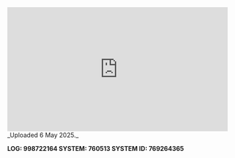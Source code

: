 
<iframe 
  src="https://drive.google.com/file/d/1EmphF0ERcYW-_wPUFwsLjMWloqE8C6_2/preview"  
  style="width:100%; aspect-ratio:16/9; border:0;"
  allowfullscreen>
</iframe>
_Uploaded 6 May 2025._

**LOG: 998722164
SYSTEM: 760513
SYSTEM ID: 769264365**
